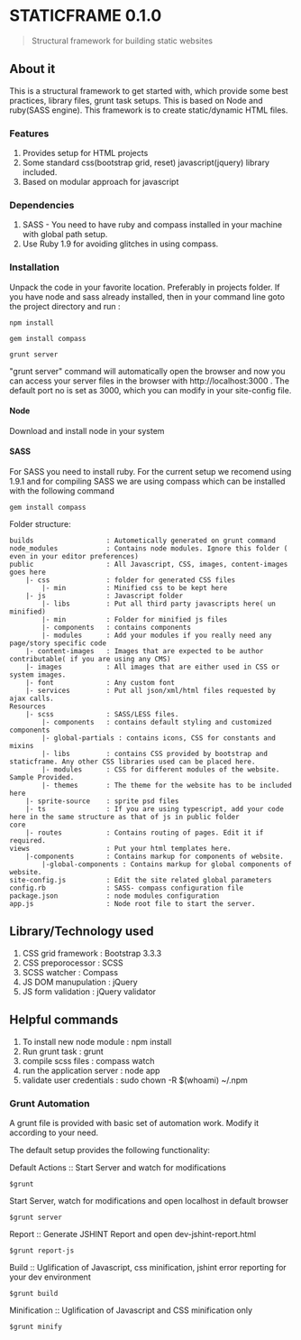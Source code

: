 # STATICFRAME 0.1.0
> Structural framework for building static websites

## About it
This is a structural framework to get started with, which provide some best practices, library files, grunt task setups. This is based on Node and ruby(SASS engine). This framework is to create static/dynamic HTML files.

### Features
1. Provides setup for HTML projects
2. Some standard css(bootstrap grid, reset) javascript(jquery) library included.
3. Based on modular approach for javascript

### Dependencies
1. SASS - You need to have ruby and compass installed in your machine with global path setup.
2. Use Ruby 1.9 for avoiding glitches in using compass.

### Installation
Unpack the code in your favorite location. Preferably in projects folder. If you have node and sass already installed, then in your command line goto the project directory and run :

```shell
npm install
```
```shell
gem install compass
```
```shell
grunt server
```
"grunt server" command will automatically open the browser and now you can access your server files in the browser with http://localhost:3000 . The default port no is set as 3000, which you can modify in your site-config file.

#### Node
Download and install node in your system

#### SASS 
For SASS you need to install ruby. For the current setup we recomend using 1.9.1 
and for compiling SASS we are using compass which can be installed with the following command

```shell
gem install compass
```

Folder structure:

```shell
builds                  : Autometically generated on grunt command
node_modules            : Contains node modules. Ignore this folder ( even in your editor preferences) 
public                  : All Javascript, CSS, images, content-images goes here
    |- css              : folder for generated CSS files
        |- min          : Minified css to be kept here
    |- js               : Javascript folder 
        |- libs         : Put all third party javascripts here( un minified)
        |- min          : Folder for minified js files
        |- components   : contains components
        |- modules      : Add your modules if you really need any page/story specific code
    |- content-images   : Images that are expected to be author contributable( if you are using any CMS)
    |- images           : All images that are either used in CSS or system images.
    |- font             : Any custom font
    |- services         : Put all json/xml/html files requested by ajax calls.
Resources               
    |- scss             : SASS/LESS files.
        |- components   : contains default styling and customized components
        |- global-partials : contains icons, CSS for constants and mixins
        |- libs         : contains CSS provided by bootstrap and staticframe. Any other CSS libraries used can be placed here. 
        |- modules      : CSS for different modules of the website. Sample Provided.
        |- themes       : The theme for the website has to be included here
    |- sprite-source    : sprite psd files
    |- ts               : If you are using typescript, add your code here in the same structure as that of js in public folder
core
    |- routes           : Contains routing of pages. Edit it if required.
views                   : Put your html templates here.
    |-components        : Contains markup for components of website.
        |-global-components : Contains markup for global components of website.
site-config.js          : Edit the site related global parameters
config.rb               : SASS- compass configuration file
package.json            : node modules configuration
app.js                  : Node root file to start the server.

```

##	Library/Technology used
1. CSS grid framework           	: Bootstrap 3.3.3
2. CSS preporocessor			    : SCSS
3. SCSS watcher				        : Compass
4. JS DOM manupulation			    : jQuery
5. JS form validation			    : jQuery validator

##	Helpful commands

1. To install new node module		: npm install
2. Run grunt task			        : grunt
3. compile scss files			    : compass watch
4. run the application server		: node app
5. validate user credentials    	: sudo chown -R $(whoami) ~/.npm


### Grunt Automation
A grunt file is provided with basic set of automation work. Modify it according to your need.

The default setup provides the following functionality:

Default Actions :: Start Server and watch for modifications 
```shell
$grunt
```

Start Server, watch for modifications and open localhost in default browser
```shell
$grunt server
```

Report :: Generate JSHINT Report and open dev-jshint-report.html 
```shell
$grunt report-js
```

Build :: Uglification of Javascript, css minification, jshint error reporting for your dev environment 
```shell
$grunt build
```

Minification :: Uglification of Javascript and  CSS minification only
```shell
$grunt minify
```







